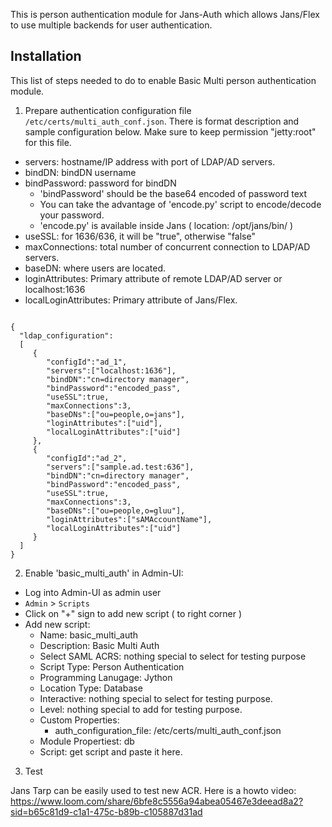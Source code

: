 This is person authentication module for Jans-Auth which allows Jans/Flex to use multiple backends for user authentication.

## Installation

This list of steps needed to do to enable Basic Multi person authentication module.

<!--
1. This module depends on python libraries. In order to use it we need to install Jython. Please use next articles to proper Jython installation:
    - Installation notest: http://ox.gluu.org/doku.php?id=oxtauth:customauthscript#jython_installation_optional
    - Jython integration: http://ox.gluu.org/doku.php?id=oxtauth:customauthscript#jython_python_integration

2. Copy shared required python libraries from ../shared_libs folder to $CATALINA_HOME/conf/python folder.
--> 
1. Prepare authentication configuration file `/etc/certs/multi_auth_conf.json`. There is format description and sample configuration below. Make sure to keep permission "jetty:root" for this file. 

  - servers: hostname/IP address with port of LDAP/AD servers.
  - bindDN: bindDN username
  - bindPassword: password for bindDN
    - 'bindPassword' should be the base64 encoded of password text
    - You can take the advantage of 'encode.py' script to encode/decode your password.
    - 'encode.py' is available inside Jans ( location: /opt/jans/bin/ )  
  - useSSL: for 1636/636, it will be "true", otherwise "false"
  - maxConnections: total number of concurrent connection to LDAP/AD servers.
  - baseDN: where users are located.
  - loginAttributes: Primary attribute of remote LDAP/AD server or localhost:1636
  - localLoginAttributes: Primary attribute of Jans/Flex.

```

{
  "ldap_configuration":
  [
     {
        "configId":"ad_1",
        "servers":["localhost:1636"],
        "bindDN":"cn=directory manager",
        "bindPassword":"encoded_pass",
        "useSSL":true,
        "maxConnections":3,
        "baseDNs":["ou=people,o=jans"],
        "loginAttributes":["uid"],
        "localLoginAttributes":["uid"]
     },
     {
        "configId":"ad_2",
        "servers":["sample.ad.test:636"],
        "bindDN":"cn=directory manager",
        "bindPassword":"encoded_pass",
        "useSSL":true,
        "maxConnections":3,
        "baseDNs":["ou=people,o=gluu"],
        "loginAttributes":["sAMAccountName"],
        "localLoginAttributes":["uid"]
     }
  ]
}

```
 

2. Enable 'basic_multi_auth' in Admin-UI: 

 - Log into Admin-UI as admin user
 - `Admin` > `Scripts`
 - Click on "+" sign to add new script ( to right corner )
 - Add new script:
   - Name: basic_multi_auth
   - Description: Basic Multi Auth
   - Select SAML ACRS: nothing special to select for testing purpose
   - Script Type: Person Authentication
   - Programming Lanugage: Jython
   - Location Type: Database
   - Interactive: nothing special to select for testing purpose.
   - Level: nothing special to add for testing purpose.
   - Custom Properties:
      - auth_configuration_file: /etc/certs/multi_auth_conf.json
   - Module Propertiest: db
   - Script: get script and paste it here.  

 3. Test

  Jans Tarp can be easily used to test new ACR. Here is a howto video: https://www.loom.com/share/6bfe8c5556a94abea05467e3deead8a2?sid=b65c81d9-c1a1-475c-b89b-c105887d31ad

